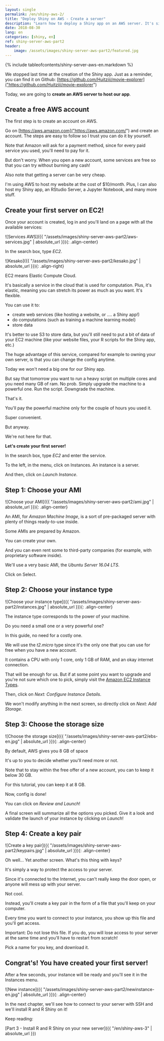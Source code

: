 ```yaml
---
layout: single
permalink: /en/shiny-aws-2/
title: "Deploy Shiny on AWS - Create a server"
description: "Learn how to deploy a Shiny app on an AWS server. It's simple, free, and fully explained in this article! Part 2: We explore AWS, its possibilites, and how to create our first server!"
date: 2018-08-30
lang: en
categories: [shiny, en]
ref: shiny-server-aws-part2
header:
    image: /assets/images/shiny-server-aws-part2/featured.jpg
---
```


{% include tableofcontents/shiny-server-aws-en.markdown %}

We stopped last time at the creation of the Shiny app. Just as a reminder, you can find it on Github: [https://github.com/Huitziii/movie-explorer]("https://github.com/Huitziii/movie-explorer")

Today, we are going to **create an AWS server to host our app**.

## Create a free AWS account

The first step is to create an account on AWS.

Go on [https://aws.amazon.com]("https://aws.amazon.com/") and create an account. The steps are easy to follow so I trust you can do it by yourself.

Note that Amazon will ask for a payment method, since for every paid service you used, you'll need to pay for it.

But don't worry. When you open a new account, some services are free so that you can try without burning any cash!

Also note that getting a server can be very cheap. 

I'm using AWS to host my website at the cost of $10/month. Plus, I can also host my Shiny app, an RStudio Server, a Jupyter Notebook, and many more stuff.

## Create your first server on EC2!

Once your account is created, log in and you'll land on a page with all the available services:

![Services AWS]({{ "/assets/images/shiny-server-aws-part2/aws-services.jpg" | absolute_url }}){: .align-center}

In the search box, type *EC2*.

![Kesako]({{ "/assets/images/shiny-server-aws-part2/kesako.jpg" | absolute_url }}){: .align-right}

EC2 means Elastic Compute Cloud.

It's basically a service in the cloud that is used for computation. Plus, it's elastic, meaning you can stretch its power as much as you want. It's flexible.

You can use it to:

* create web services (like hosting a website, or .... a Shiny app!)
* do computations (such as training a machine learning model)
* store data

It's better to use S3 to store data, but you'll still need to put a bit of data of your EC2 machine (like your website files, your R scripts for the Shiny app, etc.)

The huge advantage of this service, compared for example to owning your own server, is that you can change the config anytime.

Today we won't need a big one for our Shiny app.

But say that tomorrow you want to run a heavy script on multiple cores and you need many GB of ram. No prob. Simply upgrade the machine to a powerful one. Run the script. Downgrade the machine.

That's it.

You'll pay the powerful machine only for the couple of hours you used it.

Super convenient.

But anyway.

We're not here for that. 

**Let's create your first server!**

In the search box, type *EC2* and enter the service.

To the left, in the menu, click on Instances. An instance is a server.

And then, click on *Launch Instance*.

## Step 1: Choose your AMI

![Choose your AMI]({{ "/assets/images/shiny-server-aws-part2/ami.jpg" | absolute_url }}){: .align-center}

An AMI, for *Amazon Machine Image*, is a sort of pre-packaged server with plenty of things ready-to-use inside.

Some AMIs are prepared by Amazon.

You can create your own.

And you can even rent some to third-party companies (for example, with proprietary software inside).

We'll use a very basic AMI, the *Ubuntu Server 16.04 LTS*.

Click on Select.

## Step 2: Choose your instance type

![Choose your instance type]({{ "/assets/images/shiny-server-aws-part2/instances.jpg" | absolute_url }}){: .align-center}

The instance type corresponds to the power of your machine.

Do you need a small one or a very powerful one?

In this guide, no need for a costly one. 

We will use the *t2.micro* type since it's the only one that you can use for free when you have a new account.

It contains a CPU with only 1 core, only 1 GB of RAM, and an okay internet connection.

That will be enough for us. But if at some point you want to upgrade and you're not sure which one to pick, simply visit the [Amazon EC2 Instance Types](https://aws.amazon.com/ec2/instance-types/).

Then, click on *Next: Configure Instance Details*.

We won't modify anything in the next screen, so directly click on *Next: Add Storage*.

## Step 3: Choose the storage size

![Choose the storage size]({{ "/assets/images/shiny-server-aws-part2/ebs-en.jpg" | absolute_url }}){: .align-center}

By default, AWS gives you 8 GB of space

It's up to you to decide whether you'll need more or not.

Note that to stay within the free offer of a new account, you can to keep it below 30 GB.

For this tutorial, you can keep it at 8 GB.

Now, config is done!

You can click on *Review and Launch*!

A final screen will summarize all the options you picked. Give it a look and validate the launch of your instance by clicking on *Launch*!

## Step 4: Create a key pair

![Create a key pair]({{ "/assets/images/shiny-server-aws-part2/keypairs.jpg" | absolute_url }}){: .align-center}

Oh well... Yet another screen. What's this thing with keys?

It's simply a way to protect the access to your server.

Since it's connected to the Internet, you can't really keep the door open, or anyone will mess up with your server.

Not cool.

Instead, you'll create a key pair in the form of a file that you'll keep on your computer. 

Every time you want to connect to your instance, you show up this file and you'll get access.

Important: Do not lose this file. If you do, you will lose access to your server at the same time and you'll have to restart from scratch!

Pick a name for you key, and download it.

## Congrat's! You have created your first server!

After a few seconds, your instance will be ready and you'll see it in the Instances menu.

![New instance]({{ "/assets/images/shiny-server-aws-part2/newinstance-en.jpg" | absolute_url }}){: .align-center}

In the next chapter, we'll see how to connect to your server with SSH and we'll install R and R Shiny on it!

Keep reading:

[Part 3 - Install R and R Shiny on your new server]({{ "/en/shiny-aws-3" | absolute_url }})
